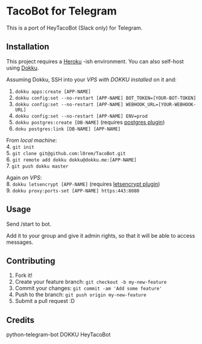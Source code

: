 # TacoBot for Telegram

This is a port of HeyTacoBot (Slack only) for Telegram.

## Installation

This project requires a [Heroku](https://www.heroku.com/) -ish environment. You can also self-host using [Dokku](http://dokku.viewdocs.io/dokku/).

Assuming Dokku, SSH into your _VPS with DOKKU installed_ on it and:
1. `dokku apps:create [APP-NAME]`
2. `dokku config:set --no-restart [APP-NAME] BOT_TOKEN=[YOUR-BOT-TOKEN]`
3. `dokku config:set --no-restart [APP-NAME] WEBHOOK_URL=[YOUR-WEBHOOK-URL]`
4. `dokku config:set --no-restart [APP-NAME] ENV=prod`
5. `dokku postgres:create [DB-NAME]` (requires [postgres plugin](https://github.com/dokku/dokku-postgres))
6. `doku postgres:link [DB-NAME] [APP-NAME]`


From _local machine_:</br>
4. `git init`</br>
5. `git clone git@github.com:l0rem/TacoBot.git`</br>
6. `git remote add dokku dokku@dokku.me:[APP-NAME]`</br>
7. `git push dokku master`

Again _on VPS_:</br>
8. `dokku letsencrypt [APP-NAME]` (requires [letsencrypt plugin](https://github.com/dokku/dokku-letsencrypt))</br>
9. `dokku proxy:ports-set [APP-NAME] https:443:8080`

## Usage

Send /start to bot.

Add it to your group and give it admin rights, so that it will be able to access messages.

## Contributing

1. Fork it!
2. Create your feature branch: `git checkout -b my-new-feature`
3. Commit your changes: `git commit -am 'Add some feature'`
4. Push to the branch: `git push origin my-new-feature`
5. Submit a pull request :D

## Credits

python-telegram-bot 
DOKKU 
HeyTacoBot
